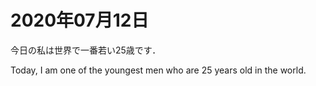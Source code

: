 # 2020年07月12日 


今日の私は世界で一番若い25歳です．


Today, I am one of the youngest men who are 25 years old in the world.